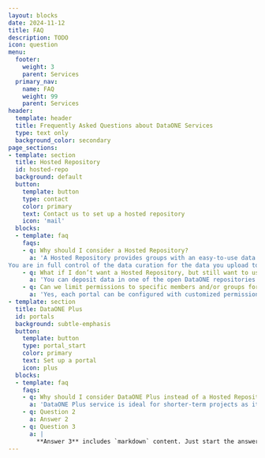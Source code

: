 ```yaml
---
layout: blocks
date: 2024-11-12
title: FAQ
description: TODO
icon: question
menu:
  footer:
    weight: 3
    parent: Services
  primary_nav:
    name: FAQ
    weight: 99
    parent: Services
header:
  template: header
  title: Frequently Asked Questions about DataONE Services
  type: text only
  background_color: secondary
page_sections:
- template: section
  title: Hosted Repository
  id: hosted-repo
  background: default
  button:
    template: button
    type: contact
    color: primary
    text: Contact us to set up a hosted repository
    icon: 'mail'
  blocks:
  - template: faq
    faqs:
    - q: Why should I consider a Hosted Repository?
      a: 'A Hosted Repository provides groups with an easy-to-use data and metadata repository, web-based, submission and metadata editing, assignment of a citable DOI in your own DOI prefix, and many other features. You can deposit datasets, documents, software, and other research artifacts, and assign a DOI to each. This is all operated on our network, minimizing the time that you need to spend on maintaining and securing administrative systems, and on maintaining the repository software. 
You are in full control of the data curation for the data you upload to your repository, and we make sure the service is stable and secure. This service is intended for institutions or projects that want to maintain a long-term repository presence.'
    - q: What if I don’t want a Hosted Repository, but still want to use DataONE to store my data?
      a: 'You can deposit data in one of the open DataONE repositories and then you can use the DataONE Plus service to build your own customizable data portal describing your project.  DataONE Plus provides a customizable data portal where you control the pages and content via a UI dialog, and can present a custom catalog populated with datasets from any of the member repositories in the DataONE network.'
    - q: Can we limit permissions to specific members and/or groups for certain portals?
      a: 'Yes, each portal can be configured with customized permissions. This includes control over which users and groups can view the portal, edit its content, and manage its permissions. For more details, visit our [Portals Tutorial](https://www.dataone.org/portals-tutorial/).'
- template: section
  title: DataONE Plus
  id: portals
  background: subtle-emphasis
  button:
    template: button
    type: portal_start
    color: primary
    text: Set up a portal
    icon: plus
  blocks:
  - template: faq
    faqs:
    - q: Why should I consider DataONE Plus instead of a Hosted Repository?
      a: 'DataONE Plus service is ideal for shorter-term projects as it minimizes the costs and allows you to have a landing page for your project. Moreover, this system provides a customizable data portal where you control the content and the pages, and can present a custom catalog with content from any of the member repositories in the DataONE network.'
    - q: Question 2
      a: Answer 2
    - q: Question 3
      a: |
        **Answer 3** includes `markdown` content. Just start the answer with a _pipe_ character and use markdown syntax! You can also include emojis like :smile:.
---
```

